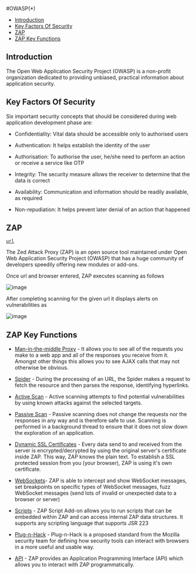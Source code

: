 #OWASP(*)
- [Introduction](#introduction)
- [ Key Factors Of Security](#security_factors)
- [ ZAP ](#zap)
- [ZAP Key Functions](#zap-key-functions)

<a name="introduction"></a>
## Introduction
The Open Web Application Security Project (OWASP) is a non-profit organization dedicated to providing unbiased, practical information about application security. 

<a name="security_factors"></a>
## Key Factors Of Security
Six important security concepts that should be considered during web application development phase are:

- Confidentiality: Vital data should be accessible only to authorised users

- Authentication: It helps establish the identity of the user

- Authorisation: To authorise the user, he/she need to perform an action or receive a service like OTP

- Integrity: The security measure allows the receiver to determine that the data is correct

- Availability: Communication and information should be readily available, as required

- Non-repudiation: It helps prevent later denial of an action that happened 

<a name="zap"></a>
## ZAP
[`url`](https://www.owasp.org/index.php/OWASP_Zed_Attack_Proxy_Project)

The Zed Attack Proxy (ZAP) is an open source tool maintained under Open Web Application Security Project (OWASP) that has a huge community of developers speedily offering new modules or add-ons.

Once url and browser entered, ZAP executes scanning as follows

![image](/images/owasp_scanning_image.png)

 After completing scanning for the given url it displays alerts on vulnerabilities as
 
 ![image](/images/owasp_response_image.png)
 
 <a name="zap-key-functions"></a>
 ## ZAP Key Functions
 - [Man-in-the-middle Proxy](https://github.com/zaproxy/zap-core-help/wiki/HelpStartConceptsIntercept) - It allows you to see all of the requests you make to a web app and all of the responses you receive from it. Amongst other things this allows you to see AJAX calls that may not otherwise be obvious.
 
 - [Spider](https://github.com/zaproxy/zap-core-help/wiki/HelpStartConceptsSpider) - During the processing of an URL, the Spider makes a request to fetch the resource and then parses the response, identifying hyperlinks.
 
 - [Active Scan](https://github.com/zaproxy/zap-core-help/wiki/HelpStartConceptsAscan) - Active scanning attempts to find potential vulnerabilities by using known attacks against the selected targets.
 
 - [Passive Scan](https://github.com/zaproxy/zap-core-help/wiki/HelpStartConceptsPscan) - Passive scanning does not change the requests nor the responses in any way and is therefore safe to use. Scanning is performed in a background thread to ensure that it does not slow down the exploration of an application.
 
 - [Dynamic SSL Certificates](https://github.com/zaproxy/zap-core-help/wiki/HelpUiDialogsOptionsDynsslcert) - Every data send to and received from the server is encrypted/decrypted by using the original server's certificate inside ZAP. This way, ZAP knows the plain text. To establish a SSL protected session from you (your browser), ZAP is using it's own certificate.
 
 - [WebSockets](https://github.com/zaproxy/zap-core-help/wiki/HelpAddonsWebsocketIntroduction)- ZAP is able to intercept and show WebSocket messages, set breakpoints on specific types of WebSocket messages, fuzz WebSocket messages (send lots of invalid or unexpected data to a browser or server)
 
 - [Scripts](https://github.com/zaproxy/zap-core-help/wiki/HelpAddonsScriptsScripts) - ZAP Script Add-on allows you to run scripts that can be embedded within ZAP and can access internal ZAP data structures. It supports any scripting language that supports JSR 223 
 
 - [Plug-n-Hack](https://github.com/zaproxy/zap-core-help/wiki//HelpAddonsPlugnhackPlugnhack) -  Plug-n-Hack is a proposed standard from the Mozilla security team for defining how security tools can interact with browsers in a more useful and usable way.
                  
- [API](https://github.com/zaproxy/zap-core-help/wiki/HelpStartConceptsApi) - ZAP provides an Application Programming Interface (API) which allows you to interact with ZAP programmatically.
  
 